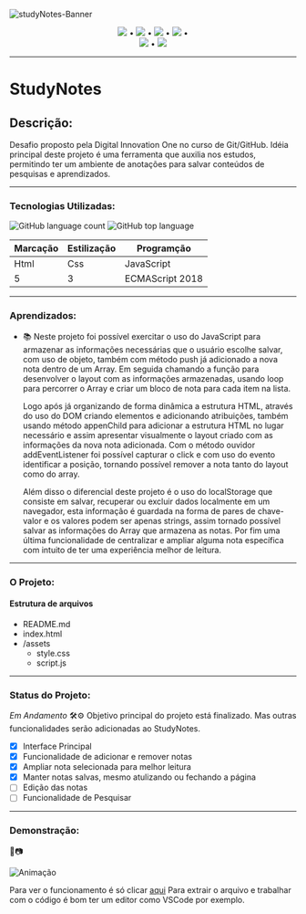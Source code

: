 ![studyNotes-Banner](https://user-images.githubusercontent.com/98659450/179372037-b17838a9-836f-4666-b9a8-c161d2775008.png)

<div align="center">

 [![](https://img.shields.io/badge/🔗-Sobre-blue)](#Descrição) • [![](https://img.shields.io/badge/🔗-Tecnologias%20Utilizadas-blue)](#Tecnologias-Utilizadas) • [![](https://img.shields.io/badge/🔗-Objetivos-blue)](#Aprendizados) • [![](https://img.shields.io/badge/🔗-O%20Projeto-blue)](#O-Projeto) •  
 [![](https://img.shields.io/badge/🔗-Status-blue)](#Status-do-Projeto) • [![](https://img.shields.io/badge/🔗-Demonstração-blue)](#Demonstração) 

</div>

***
# StudyNotes
## Descrição: 
<p>Desafio proposto pela Digital Innovation One no curso de Git/GitHub. Idéia principal deste projeto é uma ferramenta que auxilia nos estudos, permitindo ter um ambiente de anotações para salvar conteúdos de pesquisas e aprendizados.</p>

***
 ### Tecnologias Utilizadas:
 ![GitHub language count](https://img.shields.io/github/languages/count/JessicaSaantos/Desafio-DIO?style=plastic)
 ![GitHub top language](https://img.shields.io/github/languages/top/JessicaSaantos/Desafio-DIO?style=plastic)
 
Marcação | Estilização | Programção
---|---|---
Html | Css | JavaScript
5 | 3 | ECMAScript 2018

***
### Aprendizados: 
*
    <p>📚 Neste projeto foi possível exercitar o uso do JavaScript para armazenar as informações necessárias que o usuário escolhe salvar, com uso de objeto, também com método push já adicionado a nova nota dentro de um Array. Em seguida chamando a função para desenvolver o layout com as informações armazenadas, usando loop para percorrer o Array e criar um bloco de nota para cada item na lista.</p>
     <p>Logo após já organizando de forma dinâmica a estrutura HTML, através do uso do DOM criando elementos e adicionando atribuições, também usando método appenChild para adicionar a estrutura HTML no lugar necessário e assim apresentar visualmente o layout criado com as informações da nova nota adicionada. Com o método ouvidor addEventListener foi possível capturar o click e com uso do evento identificar a posição, tornando possível remover a nota tanto do layout como do array. </p>
    <p>Além disso o diferencial deste projeto é o uso do localStorage que consiste em salvar, recuperar ou excluir dados localmente em um navegador, esta informação é guardada na forma de pares de chave-valor e os valores podem ser apenas strings, assim tornado possível salvar as informações do Array que armazena as notas. Por fim uma última funcionalidade de centralizar e ampliar alguma nota específica com intuito de ter uma experiência melhor de leitura.</p>
***
### O Projeto:
#### Estrutura de arquivos

* README.md
* index.html
* /assets
    - style.css
    - script.js

***

### Status do Projeto: 
*Em Andamento* 🛠️⚙️
Objetivo principal do projeto está finalizado. Mas outras funcionalidades serão adicionadas ao StudyNotes.
 - [x] Interface Principal
 - [x] Funcionalidade de adicionar e remover notas
 - [x] Ampliar nota selecionada para melhor leitura
 - [x] Manter notas salvas, mesmo atulizando ou fechando a página
 - [ ] Edição das notas
 - [ ] Funcionalidade de Pesquisar

 ***
 ### Demonstração: 
 🎥📷

![Animação](https://user-images.githubusercontent.com/98659450/179570880-06505831-9812-490c-bbc8-c429c13892b0.gif)

Para ver o funcionamento é só clicar [aqui](https://jessicasaantos.github.io/Desafio-DIO/)
Para extrair o arquivo e trabalhar com o código é bom ter um editor como VSCode por exemplo.